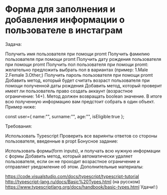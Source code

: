 # Форма для заполнения и добавления информации о пользователе в инстаграм

Задача:

Получить имя пользователя при помощи promt
Получить фамилию пользователя при помощи promt
Получить дату рождения пользователя при помощи promt
Получить пол пользователя при помощи promt: желательно предложить выбрать пол в вариантах (пример: 1.Male 2.Female 3.Other;)
Получить пароль пользователя при помощи promt
Добавить метод, который будет считать возраст пользователя при помощи полученной даты рождения
Добавить метод, который проверит имеет ли пользователь право создать аккаунт (возрастное ограничение: 14+). Метод должен возвращать boolean значение.
В итоге всю полученную информацию вам предстоит собрать в один объект. Пример ниже:

const user={ name:"", surname:"", age:"", isEligible:true };

Требования:

Использовать Typescript
Проверить все вариянты ответов со стороны пользователя, введенные в propt
Бонусное задание:

Использовать формы(form inputs), и получать всю нужную информации с формы
Добавить метод, который автоматически удаляет пользователя, если он не проходит возрастное ограничение и отправляет уведомление об этом.
Дополнительные материалы:

https://code.visualstudio.com/docs/typescript/typescript-tutorial
http://typescript-lang.ru/docs/Basic%20Types.html (на русском)
https://www.typescriptlang.org/docs/handbook/basic-types.html
Удачи!:)
